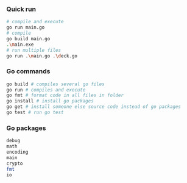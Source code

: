 ### Quick run
```sh
# compile and execute
go run main.go
# compile
go build main.go
.\main.exe
# run multiple files
go run .\main.go .\deck.go
```
### Go commands
```sh
go build # compiles several go files
go run # compiles and execute
go fmt # format code in all files in folder
go install # install go packages
go get # install someone else source code instead of go packages
go test # run go test
```
### Go packages
```sh
debug
math
encoding
main
crypto
fmt
io
```